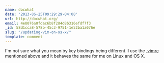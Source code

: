 ```yaml
---
name: docwhat
date: '2013-06-25T09:29:29-04:00'
url: http://docwhat.org/
email: 4e8076a0fdac6b8f284d8b316efdf7f3
_id: 58d1cca8-578b-45c3-9751-1e52ba1a076e
slug: "/updating-vim-on-os-x/"
template: comment
---
```


I'm not sure what you mean by key bindings being different. I use the
[.vimrc](https://github.com/docwhat/dotfiles/blob/master/vimrc) mentioned
above and it behaves the same for me on Linux and OS X.
